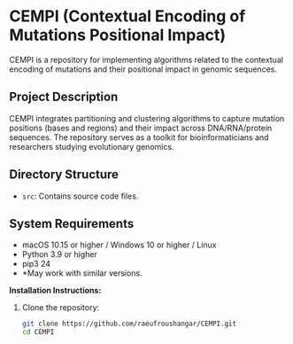 # CEMPI (Contextual Encoding of Mutations Positional Impact)

CEMPI is a repository for implementing algorithms related to the contextual encoding of mutations and their positional impact in genomic sequences.

## Project Description

CEMPI integrates partitioning and clustering algorithms to capture mutation positions (bases and regions) and their impact across DNA/RNA/protein sequences. The repository serves as a toolkit for bioinformaticians and researchers studying evolutionary genomics.

## Directory Structure

- `src`: Contains source code files.

## System Requirements

- macOS 10.15 or higher / Windows 10 or higher / Linux
- Python 3.9 or higher
- pip3 24
- *May work with similar versions.

**Installation Instructions:**

1. Clone the repository:
   ```bash
   git clone https://github.com/raeufroushangar/CEMPI.git
   cd CEMPI
